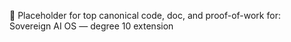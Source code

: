 💠 Placeholder for top canonical code, doc, and proof-of-work for: Sovereign AI OS — degree 10 extension
